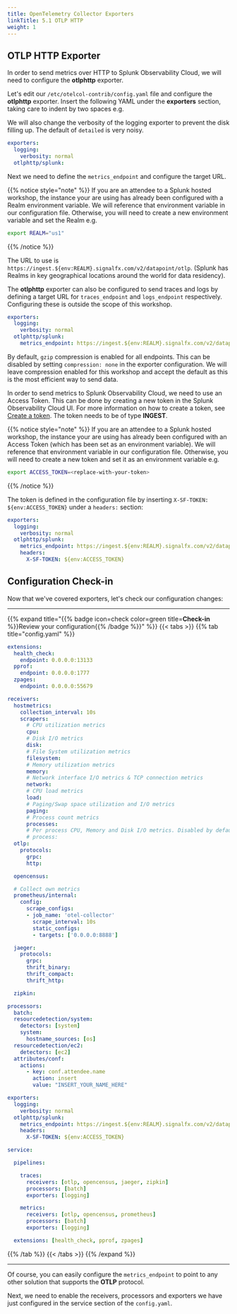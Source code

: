 ```yaml
---
title: OpenTelemetry Collector Exporters
linkTitle: 5.1 OTLP HTTP
weight: 1
---
```


## OTLP HTTP Exporter

In order to send metrics over HTTP to Splunk Observability Cloud, we will need to configure the **otlphttp** exporter.

Let's edit our `/etc/otelcol-contrib/config.yaml` file and configure the **otlphttp** exporter. Insert the following YAML under the **exporters** section, taking care to indent by two spaces e.g.

We will also change the verbosity of the logging exporter to prevent the disk filling up. The default of `detailed` is very noisy.

```yaml {hl_lines="3-4"}
exporters:
  logging:
    verbosity: normal
  otlphttp/splunk:
```

Next we need to define the `metrics_endpoint` and configure the target URL.

{{% notice style="note" %}}
If you are an attendee to a Splunk hosted workshop, the instance your are using has already been configured with a Realm environment variable. We will reference that environment variable in our configuration file. Otherwise, you will need to create a new environment variable and set the Realm e.g.

``` bash
export REALM="us1"
```

{{% /notice %}}

The URL to use is `https://ingest.${env:REALM}.signalfx.com/v2/datapoint/otlp`. (Splunk has Realms in key geographical locations around the world for data residency).

The **otlphttp** exporter can also be configured to send traces and logs by defining a target URL for `traces_endpoint` and `logs_endpoint` respectively. Configuring these is outside the scope of this workshop.

```yaml {hl_lines="5"}
exporters:
  logging:
    verbosity: normal
  otlphttp/splunk:
    metrics_endpoint: https://ingest.${env:REALM}.signalfx.com/v2/datapoint/otlp
```

By default, `gzip` compression is enabled for all endpoints. This can be disabled by setting `compression: none` in the exporter configuration. We will leave compression enabled for this workshop and accept the default as this is the most efficient way to send data.

In order to send metrics to Splunk Observability Cloud, we need to use an Access Token. This can be done by creating a new token in the Splunk Observability Cloud UI. For more information on how to create a token, see [Create a token](https://docs.splunk.com/Observability/admin/authentication-tokens/org-tokens.html). The token needs to be of type **INGEST**.

{{% notice style="note" %}}
If you are an attendee to a Splunk hosted workshop, the instance your are using has already been configured with an Access Token (which has been set as an environment variable). We will reference that environment variable in our configuration file. Otherwise, you will need to create a new token and set it as an environment variable e.g.

``` bash
export ACCESS_TOKEN=<replace-with-your-token>
```

{{% /notice %}}

The token is defined in the configuration file by inserting `X-SF-TOKEN: ${env:ACCESS_TOKEN}` under a `headers:` section:

```yaml {hl_lines="6-8"}
exporters:
  logging:
    verbosity: normal
  otlphttp/splunk:
    metrics_endpoint: https://ingest.${env:REALM}.signalfx.com/v2/datapoint/otlp
    headers:
      X-SF-TOKEN: ${env:ACCESS_TOKEN}
```

## Configuration Check-in

Now that we've covered exporters, let's check our configuration changes:

---

{{% expand title="{{% badge icon=check color=green title=**Check-in** %}}Review your configuration{{% /badge %}}" %}}
{{< tabs >}}
{{% tab title="config.yaml" %}}

```yaml {lineNos="table" wrap="true" hl_lines="72-76"}
extensions:
  health_check:
    endpoint: 0.0.0.0:13133
  pprof:
    endpoint: 0.0.0.0:1777
  zpages:
    endpoint: 0.0.0.0:55679

receivers:
  hostmetrics:
    collection_interval: 10s
    scrapers:
      # CPU utilization metrics
      cpu:
      # Disk I/O metrics
      disk:
      # File System utilization metrics
      filesystem:
      # Memory utilization metrics
      memory:
      # Network interface I/O metrics & TCP connection metrics
      network:
      # CPU load metrics
      load:
      # Paging/Swap space utilization and I/O metrics
      paging:
      # Process count metrics
      processes:
      # Per process CPU, Memory and Disk I/O metrics. Disabled by default.
      # process:
  otlp:
    protocols:
      grpc:
      http:

  opencensus:

  # Collect own metrics
  prometheus/internal:
    config:
      scrape_configs:
      - job_name: 'otel-collector'
        scrape_interval: 10s
        static_configs:
        - targets: ['0.0.0.0:8888']

  jaeger:
    protocols:
      grpc:
      thrift_binary:
      thrift_compact:
      thrift_http:

  zipkin:

processors:
  batch:
  resourcedetection/system:
    detectors: [system]
    system:
      hostname_sources: [os]
  resourcedetection/ec2:
    detectors: [ec2]
  attributes/conf:
    actions:
      - key: conf.attendee.name
        action: insert
        value: "INSERT_YOUR_NAME_HERE"

exporters:
  logging:
    verbosity: normal
  otlphttp/splunk:
    metrics_endpoint: https://ingest.${env:REALM}.signalfx.com/v2/datapoint/otlp
    headers:
      X-SF-TOKEN: ${env:ACCESS_TOKEN}

service:

  pipelines:

    traces:
      receivers: [otlp, opencensus, jaeger, zipkin]
      processors: [batch]
      exporters: [logging]

    metrics:
      receivers: [otlp, opencensus, prometheus]
      processors: [batch]
      exporters: [logging]

  extensions: [health_check, pprof, zpages]
```

{{% /tab %}}
{{< /tabs >}}
{{% /expand %}}

---

Of course, you can easily configure the `metrics_endpoint` to point to any other solution that supports the **OTLP** protocol.

Next, we need to enable the receivers, processors and exporters we have just configured in the service section of the `config.yaml`.
